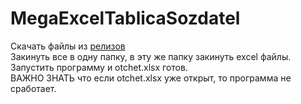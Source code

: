 # MegaExcelTablicaSozdatel

Скачать файлы из [релизов](https://github.com/Katuli2019/MegaExcelTablicaSozdatel/releases)  
Закинуть все в одну папку, в эту же папку закинуть excel файлы. Запустить программу и otchet.xlsx готов.  
ВАЖНО ЗНАТЬ что если otchet.xlsx уже открыт, то программа не сработает.
